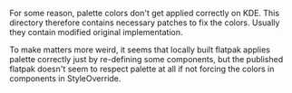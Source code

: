 For some reason, palette colors don't get applied correctly on KDE.
This directory therefore contains necessary patches to fix the colors. Usually they contain modified original implementation.

To make matters more weird, it seems that locally built flatpak applies palette correctly just by re-defining some components, but
the published flatpak doesn't seem to respect palette at all if not forcing the colors in components in StyleOverride.